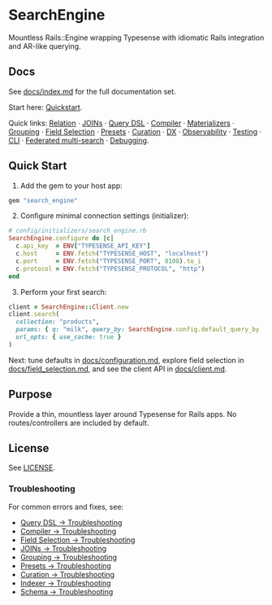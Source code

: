 # SearchEngine

Mountless Rails::Engine wrapping Typesense with idiomatic Rails integration and AR-like querying.

## Docs
See [docs/index.md](./docs/index.md) for the full documentation set.

Start here: [Quickstart](./docs/quickstart.md).

Quick links: [Relation](./docs/relation.md) · [JOINs](./docs/joins.md) · [Query DSL](./docs/query_dsl.md) · [Compiler](./docs/compiler.md) · [Materializers](./docs/materializers.md) · [Grouping](./docs/grouping.md) · [Field Selection](./docs/field_selection.md) · [Presets](./docs/presets.md) · [Curation](./docs/curation.md) · [DX](./docs/dx.md) · [Observability](./docs/observability.md) · [Testing](./docs/testing.md) · [CLI](./docs/cli.md) · [Federated multi-search](./docs/multi_search.md) · [Debugging](./docs/debugging.md).

## Quick Start

1) Add the gem to your host app:

```ruby
gem "search_engine"
```

2) Configure minimal connection settings (initializer):

```ruby
# config/initializers/search_engine.rb
SearchEngine.configure do |c|
  c.api_key  = ENV["TYPESENSE_API_KEY"]
  c.host     = ENV.fetch("TYPESENSE_HOST", "localhost")
  c.port     = ENV.fetch("TYPESENSE_PORT", 8108).to_i
  c.protocol = ENV.fetch("TYPESENSE_PROTOCOL", "http")
end
```

3) Perform your first search:

```ruby
client = SearchEngine::Client.new
client.search(
  collection: "products",
  params: { q: "milk", query_by: SearchEngine.config.default_query_by || "name" },
  url_opts: { use_cache: true }
)
```

Next: tune defaults in [docs/configuration.md](./docs/configuration.md), explore field selection in [docs/field_selection.md](./docs/field_selection.md), and see the client API in [docs/client.md](./docs/client.md).

## Purpose
Provide a thin, mountless layer around Typesense for Rails apps. No routes/controllers are included by default.

## License
See [LICENSE](./LICENSE).

### Troubleshooting

For common errors and fixes, see:
- [Query DSL → Troubleshooting](./docs/query_dsl.md#operators)
- [Compiler → Troubleshooting](./docs/compiler.md#troubleshooting)
- [Field Selection → Troubleshooting](./docs/field_selection.md#guardrails)
- [JOINs → Troubleshooting](./docs/joins.md#troubleshooting)
- [Grouping → Troubleshooting](./docs/grouping.md#troubleshooting)
- [Presets → Troubleshooting](./docs/presets.md#troubleshooting)
- [Curation → Troubleshooting](./docs/curation.md#troubleshooting)
- [Indexer → Troubleshooting](./docs/indexer.md#troubleshooting)
- [Schema → Troubleshooting](./docs/schema.md#troubleshooting)
